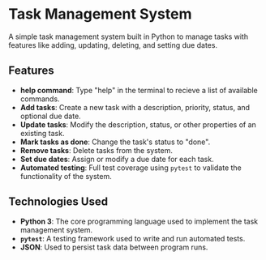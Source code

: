 # Task Management System

A simple task management system built in Python to manage tasks with features like adding, updating, deleting, and setting due dates. 

## Features
- **help command**: Type "help" in the terminal to recieve a list of available commands.
- **Add tasks**: Create a new task with a description, priority, status, and optional due date.
- **Update tasks**: Modify the description, status, or other properties of an existing task.
- **Mark tasks as done**: Change the task's status to "done".
- **Remove tasks**: Delete tasks from the system.
- **Set due dates**: Assign or modify a due date for each task.
- **Automated testing**: Full test coverage using `pytest` to validate the functionality of the system.

## Technologies Used
- **Python 3**: The core programming language used to implement the task management system.
- **`pytest`**: A testing framework used to write and run automated tests.
- **JSON**: Used to persist task data between program runs.
